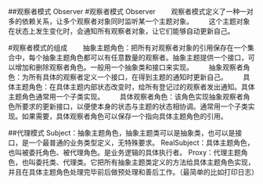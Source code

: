 ##观察者模式 Observer
#观察者模式 Observer
　　观察者模式定义了一种一对多的依赖关系，让多个观察者对象同时监听某一个主题对象。
　　这个主题对象在状态上发生变化时，会通知所有观察者对象，让它们能够自动更新自己。

#观察者模式的组成
　　抽象主题角色：把所有对观察者对象的引用保存在一个集合中，每个抽象主题角色都可以有任意数量的观察者。抽象主题提供一个接口，可以增加和删除观察者角色。一般用一个抽象类和接口来实现。
　　抽象观察者角色：为所有具体的观察者定义一个接口，在得到主题的通知时更新自己。
　　具体主题角色：在具体主题内部状态改变时，给所有登记过的观察者发出通知。具体主题角色通常用一个子类实现。
　　具体观察者角色：该角色实现抽象观察者角色所要求的更新接口，以便使本身的状态与主题的状态相协调。通常用一个子类实现。如果需要，具体观察者角色可以保存一个指向具体主题角色的引用。

##代理模式
Subject：抽象主题角色，抽象主题类可以是抽象类，也可以是接口，是一个最普通的业务类型定义，无特殊要求。
RealSubject：具体主题角色，也叫被委托角色、被代理角色。是业务逻辑的具体执行者。
Proxy：代理主题角色，也叫委托类、代理类。它把所有抽象主题类定义的方法给具体主题角色实现，并且在具体主题角色处理完毕前后做预处理和善后工作。（最简单的比如打印日志）